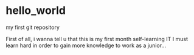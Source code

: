 # hello_world
my first git repository

First of all, i wanna tell u that this is my first month self-learning IT
I must learn hard in order to gain more knowledge to work as a junior...
